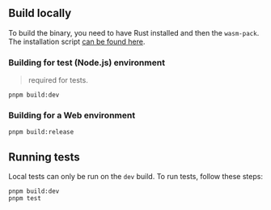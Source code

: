 ## Build locally

To build the binary, you need to have Rust installed and then the `wasm-pack`.
The installation script [can be found here](https://rustwasm.github.io/wasm-pack/).

### Building for test (Node.js) environment

> required for tests.

```shell
pnpm build:dev
```

### Building for a Web environment

```shell
pnpm build:release
```

## Running tests

Local tests can only be run on the `dev` build.
To run tests, follow these steps:

```shell
pnpm build:dev
pnpm test
```
